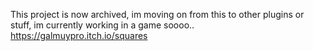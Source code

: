 This project is now archived, im moving on from this to other plugins or stuff, im currently working in a game soooo..
​https://galmuypro.itch.io/squares
